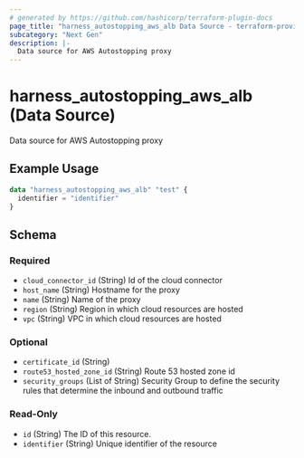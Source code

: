 ```yaml
---
# generated by https://github.com/hashicorp/terraform-plugin-docs
page_title: "harness_autostopping_aws_alb Data Source - terraform-provider-harness"
subcategory: "Next Gen"
description: |-
  Data source for AWS Autostopping proxy
---
```


# harness_autostopping_aws_alb (Data Source)

Data source for AWS Autostopping proxy

## Example Usage

```terraform
data "harness_autostopping_aws_alb" "test" {
  identifier = "identifier"
}
```

<!-- schema generated by tfplugindocs -->
## Schema

### Required

- `cloud_connector_id` (String) Id of the cloud connector
- `host_name` (String) Hostname for the proxy
- `name` (String) Name of the proxy
- `region` (String) Region in which cloud resources are hosted
- `vpc` (String) VPC in which cloud resources are hosted

### Optional

- `certificate_id` (String)
- `route53_hosted_zone_id` (String) Route 53 hosted zone id
- `security_groups` (List of String) Security Group to define the security rules that determine the inbound and outbound traffic

### Read-Only

- `id` (String) The ID of this resource.
- `identifier` (String) Unique identifier of the resource
